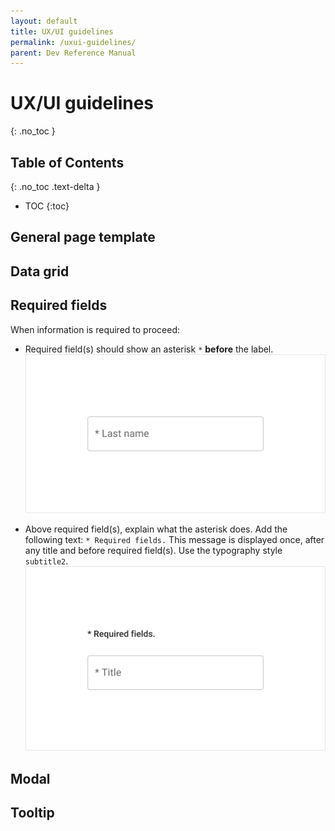 ```yaml
---
layout: default
title: UX/UI guidelines
permalink: /uxui-guidelines/
parent: Dev Reference Manual
---
```

# UX/UI guidelines
{: .no_toc }

## Table of Contents
{: .no_toc .text-delta }

- TOC
{:toc}

## General page template

## Data grid

## Required fields
When information is required to proceed:
* Required field(s) should show an asterisk `*` **before** the label.
![Example text field](../../assets/images/dev-reference-manual/required-fields-1.png)

* Above required field(s), explain what the asterisk does. Add the following text: `* Required fields.`
This message is displayed once, after any title and before required field(s). Use the typography style `subtitle2`.
![Example text field with guidance above](../../assets/images/dev-reference-manual/required-fields-2.png)

## Modal

## Tooltip